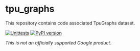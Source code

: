 # tpu_graphs

This repository contains code associated TpuGraphs dataset.

[![Unittests](https://github.com/google-research-datasets/tpu_graphs/actions/workflows/pytest_and_autopublish.yml/badge.svg)](https://github.com/google-research-datasets/tpu_graphs/actions/workflows/pytest_and_autopublish.yml)
[![PyPI version](https://badge.fury.io/py/tpu_graphs.svg)](https://badge.fury.io/py/tpu_graphs)


*This is not an officially supported Google product.*